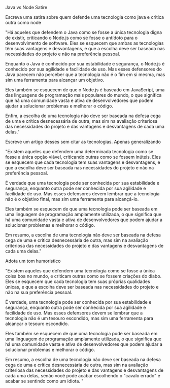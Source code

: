 
Java vs Node Satire



Escreva uma satira sobre quem defende uma tecnologia como java e critica outra como node

"Há aqueles que defendem o Java como se fosse a única tecnologia digna de existir, criticando o Node.js como se fosse o antídoto para o desenvolvimento de software. Eles se esquecem que ambas as tecnologias têm suas vantagens e desvantagens, e que a escolha deve ser baseada nas necessidades do projeto e não na preferência pessoal.

Enquanto o Java é conhecido por sua estabilidade e segurança, o Node.js é conhecido por sua agilidade e facilidade de uso. Mas esses defensores do Java parecem não perceber que a tecnologia não é o fim em si mesma, mas sim uma ferramenta para alcançar um objetivo.

Eles também se esquecem de que o Node.js é baseado em JavaScript, uma das linguagens de programação mais populares do mundo, o que significa que há uma comunidade vasta e ativa de desenvolvedores que podem ajudar a solucionar problemas e melhorar o código.

Enfim, a escolha de uma tecnologia não deve ser baseada na defesa cega de uma e crítica desnecessária de outra, mas sim na avaliação criteriosa das necessidades do projeto e das vantagens e desvantagens de cada uma delas."





Escreve um artigo desses sem citar as tecnologias. Apenas generalizando

"Existem aqueles que defendem uma determinada tecnologia como se fosse a única opção viável, criticando outras como se fossem inúteis. Eles se esquecem que cada tecnologia tem suas vantagens e desvantagens, e que a escolha deve ser baseada nas necessidades do projeto e não na preferência pessoal.

É verdade que uma tecnologia pode ser conhecida por sua estabilidade e segurança, enquanto outra pode ser conhecida por sua agilidade e facilidade de uso. Mas esses defensores devem lembrar que a tecnologia não é o objetivo final, mas sim uma ferramenta para alcançá-lo.

Eles também se esquecem de que uma tecnologia pode ser baseada em uma linguagem de programação amplamente utilizada, o que significa que há uma comunidade vasta e ativa de desenvolvedores que podem ajudar a solucionar problemas e melhorar o código.

Em resumo, a escolha de uma tecnologia não deve ser baseada na defesa cega de uma e crítica desnecessária de outra, mas sim na avaliação criteriosa das necessidades do projeto e das vantagens e desvantagens de cada uma delas."





Adota um tom humoristico

"Existem aqueles que defendem uma tecnologia como se fosse a única coisa boa no mundo, e criticam outras como se fossem criações do diabo. Eles se esquecem que cada tecnologia tem suas próprias qualidades únicas, e que a escolha deve ser baseada nas necessidades do projeto e não na sua preferência pessoal.

É verdade, uma tecnologia pode ser conhecida por sua estabilidade e segurança, enquanto outra pode ser conhecida por sua agilidade e facilidade de uso. Mas esses defensores devem se lembrar que a tecnologia não é um tesouro escondido, mas sim uma ferramenta para alcançar o tesouro escondido.

Eles também se esquecem de que uma tecnologia pode ser baseada em uma linguagem de programação amplamente utilizada, o que significa que há uma comunidade vasta e ativa de desenvolvedores que podem ajudar a solucionar problemas e melhorar o código.

Em resumo, a escolha de uma tecnologia não deve ser baseada na defesa cega de uma e crítica desnecessária de outra, mas sim na avaliação criteriosa das necessidades do projeto e das vantagens e desvantagens de cada uma delas, senão você pode acabar escolhendo o "cavalo errado" e acabar se sentindo como um idiota. "
